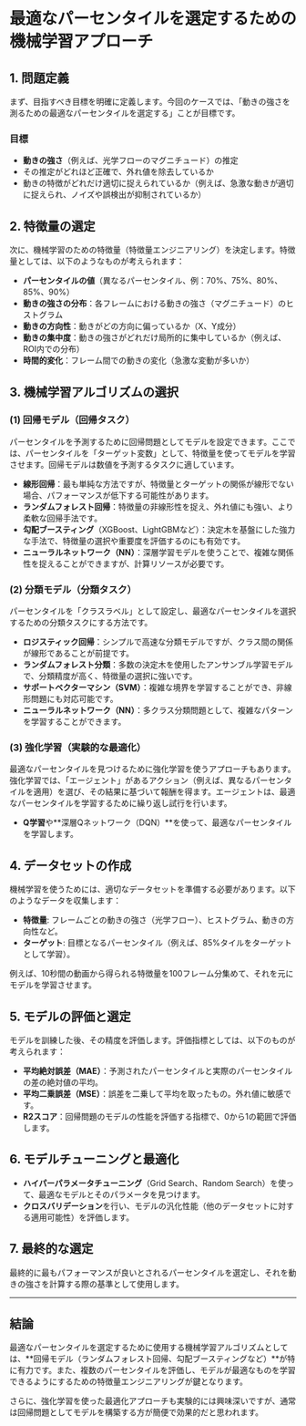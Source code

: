# 最適なパーセンタイルを選定するための機械学習アプローチ

## 1. 問題定義

まず、目指すべき目標を明確に定義します。今回のケースでは、「動きの強さを測るための最適なパーセンタイルを選定する」ことが目標です。

### 目標
- **動きの強さ**（例えば、光学フローのマグニチュード）の推定
- その推定がどれほど正確で、外れ値を除去しているか
- 動きの特徴がどれだけ適切に捉えられているか（例えば、急激な動きが適切に捉えられ、ノイズや誤検出が抑制されているか）

## 2. 特徴量の選定

次に、機械学習のための特徴量（特徴量エンジニアリング）を決定します。特徴量としては、以下のようなものが考えられます：

- **パーセンタイルの値**（異なるパーセンタイル、例：70%、75%、80%、85%、90%）
- **動きの強さの分布**：各フレームにおける動きの強さ（マグニチュード）のヒストグラム
- **動きの方向性**：動きがどの方向に偏っているか（X、Y成分）
- **動きの集中度**：動きの強さがどれだけ局所的に集中しているか（例えば、ROI内での分布）
- **時間的変化**：フレーム間での動きの変化（急激な変動が多いか）

## 3. 機械学習アルゴリズムの選択

### (1) 回帰モデル（回帰タスク）
パーセンタイルを予測するために回帰問題としてモデルを設定できます。ここでは、パーセンタイルを「ターゲット変数」として、特徴量を使ってモデルを学習させます。回帰モデルは数値を予測するタスクに適しています。

- **線形回帰**：最も単純な方法ですが、特徴量とターゲットの関係が線形でない場合、パフォーマンスが低下する可能性があります。
- **ランダムフォレスト回帰**：特徴量の非線形性を捉え、外れ値にも強い、より柔軟な回帰手法です。
- **勾配ブースティング**（XGBoost、LightGBMなど）：決定木を基盤にした強力な手法で、特徴量の選択や重要度を評価するのにも有効です。
- **ニューラルネットワーク（NN）**：深層学習モデルを使うことで、複雑な関係性を捉えることができますが、計算リソースが必要です。

### (2) 分類モデル（分類タスク）
パーセンタイルを「クラスラベル」として設定し、最適なパーセンタイルを選択するための分類タスクにする方法です。

- **ロジスティック回帰**：シンプルで高速な分類モデルですが、クラス間の関係が線形であることが前提です。
- **ランダムフォレスト分類**：多数の決定木を使用したアンサンブル学習モデルで、分類精度が高く、特徴量の選択に強いです。
- **サポートベクターマシン（SVM）**：複雑な境界を学習することができ、非線形問題にも対応可能です。
- **ニューラルネットワーク（NN）**：多クラス分類問題として、複雑なパターンを学習することができます。

### (3) 強化学習（実験的な最適化）
最適なパーセンタイルを見つけるために強化学習を使うアプローチもあります。強化学習では、「エージェント」があるアクション（例えば、異なるパーセンタイルを適用）を選び、その結果に基づいて報酬を得ます。エージェントは、最適なパーセンタイルを学習するために繰り返し試行を行います。

- **Q学習**や**深層Qネットワーク（DQN）**を使って、最適なパーセンタイルを学習します。

## 4. データセットの作成

機械学習を使うためには、適切なデータセットを準備する必要があります。以下のようなデータを収集します：

- **特徴量**: フレームごとの動きの強さ（光学フロー）、ヒストグラム、動きの方向性など。
- **ターゲット**: 目標となるパーセンタイル（例えば、85%タイルをターゲットとして学習）。

例えば、10秒間の動画から得られる特徴量を100フレーム分集めて、それを元にモデルを学習させます。

## 5. モデルの評価と選定

モデルを訓練した後、その精度を評価します。評価指標としては、以下のものが考えられます：

- **平均絶対誤差（MAE）**：予測されたパーセンタイルと実際のパーセンタイルの差の絶対値の平均。
- **平均二乗誤差（MSE）**：誤差を二乗して平均を取ったもの。外れ値に敏感です。
- **R2スコア**：回帰問題のモデルの性能を評価する指標で、0から1の範囲で評価します。

## 6. モデルチューニングと最適化

- **ハイパーパラメータチューニング**（Grid Search、Random Search）を使って、最適なモデルとそのパラメータを見つけます。
- **クロスバリデーション**を行い、モデルの汎化性能（他のデータセットに対する適用可能性）を評価します。

## 7. 最終的な選定

最終的に最もパフォーマンスが良いとされるパーセンタイルを選定し、それを動きの強さを計算する際の基準として使用します。

---

## 結論

最適なパーセンタイルを選定するために使用する機械学習アルゴリズムとしては、**回帰モデル（ランダムフォレスト回帰、勾配ブースティングなど）**が特に有力です。また、複数のパーセンタイルを評価し、モデルが最適なものを学習できるようにするための特徴量エンジニアリングが鍵となります。

さらに、強化学習を使った最適化アプローチも実験的には興味深いですが、通常は回帰問題としてモデルを構築する方が簡便で効果的だと思われます。


